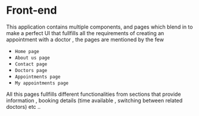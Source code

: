 # Front-end

This application contains multiple components, and pages which blend in
to make a perfect UI that fullfills all the requirements of creating an appointment
with a doctor , the pages are mentioned by the few

- `Home page`
- `About us page`
- `Contact page`
- `Doctors page`
- `Appointments page`
- `My appointments page`

All this pages fullfills different functionalities from sections that provide
information , booking details (time available , switching between related doctors)
etc ..


